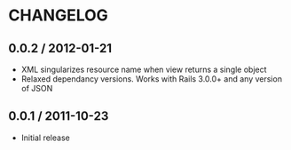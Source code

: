 # CHANGELOG

## 0.0.2 / 2012-01-21

* XML singularizes resource name when view returns a single object
* Relaxed dependancy versions. Works with Rails 3.0.0+ and any version of JSON

## 0.0.1 / 2011-10-23

* Initial release
